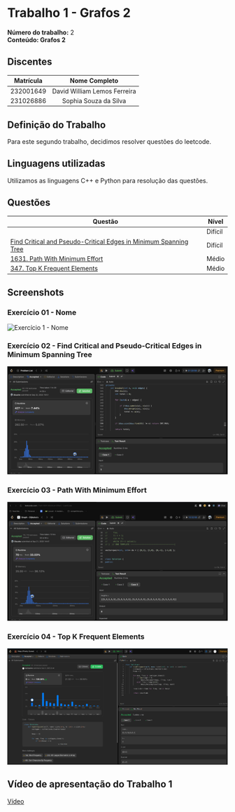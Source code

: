 # Trabalho 1 - Grafos 2

**Número do trabalho:** 2 <br>
**Conteúdo: Grafos 2**

## Discentes

| Matrícula |        Nome Completo         |
|:---------:|:----------------------------:|
| 232001649 | David William Lemos Ferreira |
| 231026886 | Sophia Souza da Silva        |

## Definição do Trabalho

Para este segundo trabalho, decidimos resolver questões do leetcode.

## Linguagens utilizadas

Utilizamos as linguagens C++ e Python para resolução das questões.

## Questões

| Questão | Nível  |
|---------|--------|
| []() | Difícil |
| [Find Critical and Pseudo-Critical Edges in Minimum Spanning Tree](https://leetcode.com/problems/find-critical-and-pseudo-critical-edges-in-minimum-spanning-tree) | Difícil |
| [1631. Path With Minimum Effort](https://leetcode.com/problems/path-with-minimum-effort) | Médio |
| [347. Top K Frequent Elements](https://leetcode.com/problems/top-k-frequent-elements) | Médio |


## Screenshots

### Exercício 01 - Nome

![Exercício 1 - Nome]()

### Exercício 02 - Find Critical and Pseudo-Critical Edges in Minimum Spanning Tree

![Exercício 2 - Find Critical and Pseudo-Critical Edges in Minimum Spanning Tree](resources/1489.png)

### Exercício 03 - Path With Minimum Effort

![Exercício 3 - Path With Minimum Effort](resources/1631.png)

### Exercício 04 - Top K Frequent Elements

![Exercício 4 - Top K Frequent Elements](resources/347.png)

## Vídeo de apresentação do Trabalho 1
[Vídeo]()
